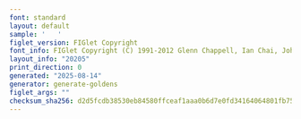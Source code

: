 ```yaml
---
font: standard
layout: default
sample: '   '
figlet_version: FIGlet Copyright
font_info: FIGlet Copyright (C) 1991-2012 Glenn Chappell, Ian Chai, John Cowan,
layout_info: "20205"
print_direction: 0
generated: "2025-08-14"
generator: generate-goldens
figlet_args: ""
checksum_sha256: d2d5fcdb38530eb84580ffceaf1aaa0b6d7e0fd34164064801fb751f97ae0082
---
```


```text
   
   
   
   
   
   
```
